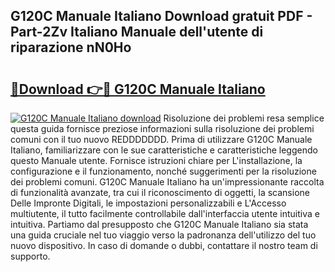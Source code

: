 ## G120C Manuale Italiano Download gratuit PDF - Part-2Zv Italiano Manuale dell'utente di riparazione nN0Ho

# <h2><a href="http://dfc3sk.blite.top/?on=G120C+Manuale+Italiano">🔗Download 👉🔴 G120C Manuale Italiano</a></h2>

[![G120C Manuale Italiano download](https://i.imgur.com/lujVjoI.png)](http://dfc3sk.blite.top/?on=G120C+Manuale+Italiano)
Risoluzione dei problemi resa semplice questa guida fornisce preziose informazioni sulla risoluzione dei problemi comuni con il tuo nuovo REDDDDDDD. Prima di utilizzare G120C Manuale Italiano, familiarizzare con le sue caratteristiche e caratteristiche leggendo questo Manuale utente. Fornisce istruzioni chiare per L'installazione, la configurazione e il funzionamento, nonché suggerimenti per la risoluzione dei problemi comuni. G120C Manuale Italiano ha un'impressionante raccolta di funzionalità avanzate, tra cui il riconoscimento di oggetti, la scansione Delle Impronte Digitali, le impostazioni personalizzabili e L'Accesso multiutente, il tutto facilmente controllabile dall'interfaccia utente intuitiva e intuitiva. Partiamo dal presupposto che G120C Manuale Italiano sia stata una guida cruciale nel tuo viaggio verso la padronanza dell'utilizzo del tuo nuovo dispositivo. In caso di domande o dubbi, contattare il nostro team di supporto.

